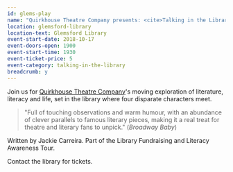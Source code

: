 ```yaml
---
id: glems-play
name: "Quirkhouse Theatre Company presents: <cite>Talking in the Library</cite>"
location: glemsford-library
location-text: Glemsford Library
event-start-date: 2018-10-17
event-doors-open: 1900
event-start-time: 1930
event-ticket-price: 5
event-category: talking-in-the-library
breadcrumb: y
---
```


Join us for [Quirkhouse Theatre Company](http://www.quirkhousetheatreco.com/)'s moving exploration of literature, literacy and life, set in the library where four disparate characters meet.

> "Full of touching observations and warm humour, with an abundance of clever parallels to famous literary pieces, making it a real treat for theatre and literary fans to unpick." (<cite>Broadway Baby</cite>)

Written by Jackie Carreira. Part of the Library Fundraising and Literacy Awareness Tour.

Contact the library for tickets.
